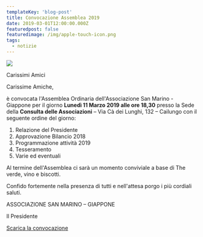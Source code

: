 ```yaml
---
templateKey: 'blog-post'
title: Convocazione Assemblea 2019
date: 2019-03-01T12:00:00.000Z
featuredpost: false
featuredimage: /img/apple-touch-icon.png
tags:
  - notizie
---
```


![](/img/apple-touch-icon.png)

Carissimi Amici 

Carissime Amiche, 

è convocata l'Assemblea Ordinaria dell'Associazione San Marino - Giappone per il giorno **Lunedì 11 Marzo 2019 alle ore 18,30** presso la Sede della **Consulta delle Associazioni** – Via Cà dei Lunghi, 132 – Cailungo con il seguente ordine del giorno: 

1. Relazione del Presidente 
2. Approvazione Bilancio 2018
3. Programmazione attività 2019
4. Tesseramento 
5. Varie ed eventuali 


Al termine dell'Assemblea ci sarà un momento conviviale a base di The verde, vino e biscotti. 

Confido fortemente nella presenza di tutti e nell'attesa porgo i più cordiali saluti. 

ASSOCIAZIONE SAN MARINO – GIAPPONE 

Il Presidente  

[Scarica la convocazione](/pdf/2019_convocazione.pdf)
